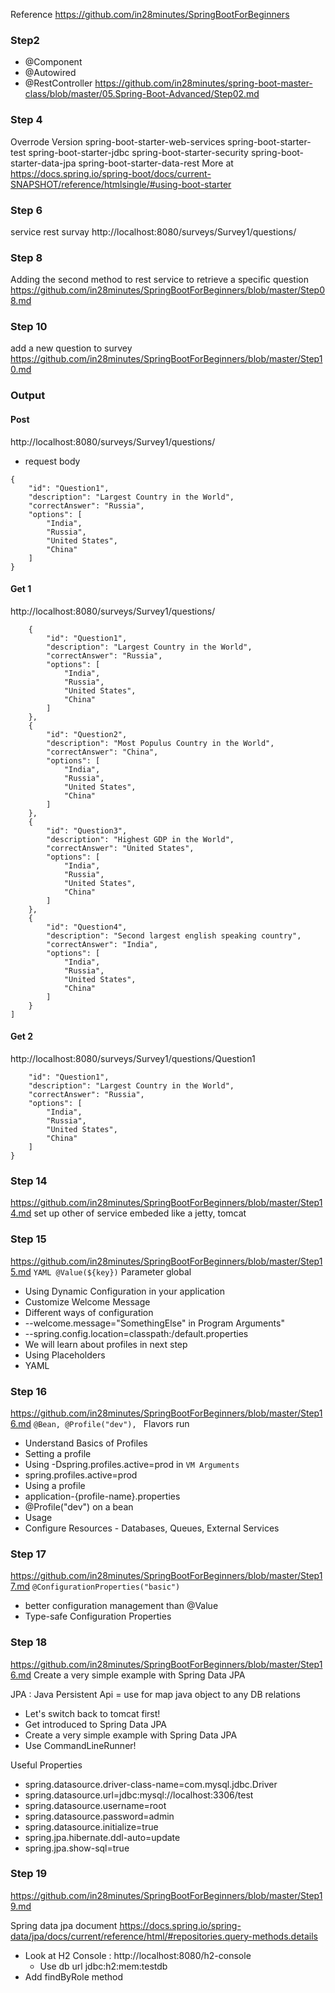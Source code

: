 Reference
https://github.com/in28minutes/SpringBootForBeginners

### Step2
- @Component
- @Autowired
- @RestController
https://github.com/in28minutes/spring-boot-master-class/blob/master/05.Spring-Boot-Advanced/Step02.md

### Step 4
Overrode Version
spring-boot-starter-web-services
spring-boot-starter-test
spring-boot-starter-jdbc
spring-boot-starter-security
spring-boot-starter-data-jpa
spring-boot-starter-data-rest
More at https://docs.spring.io/spring-boot/docs/current-SNAPSHOT/reference/htmlsingle/#using-boot-starter

### Step 6 
service rest survay http://localhost:8080/surveys/Survey1/questions/

### Step 8
Adding the second method to rest service to retrieve a specific question
https://github.com/in28minutes/SpringBootForBeginners/blob/master/Step08.md

### Step 10
add a new question to survey
https://github.com/in28minutes/SpringBootForBeginners/blob/master/Step10.md



### Output
#### Post
http://localhost:8080/surveys/Survey1/questions/
- request body
```
{
    "id": "Question1",
    "description": "Largest Country in the World",
    "correctAnswer": "Russia",
    "options": [
        "India",
        "Russia",
        "United States",
        "China"
    ]
}
```

#### Get 1
http://localhost:8080/surveys/Survey1/questions/
```[
    {
        "id": "Question1",
        "description": "Largest Country in the World",
        "correctAnswer": "Russia",
        "options": [
            "India",
            "Russia",
            "United States",
            "China"
        ]
    },
    {
        "id": "Question2",
        "description": "Most Populus Country in the World",
        "correctAnswer": "China",
        "options": [
            "India",
            "Russia",
            "United States",
            "China"
        ]
    },
    {
        "id": "Question3",
        "description": "Highest GDP in the World",
        "correctAnswer": "United States",
        "options": [
            "India",
            "Russia",
            "United States",
            "China"
        ]
    },
    {
        "id": "Question4",
        "description": "Second largest english speaking country",
        "correctAnswer": "India",
        "options": [
            "India",
            "Russia",
            "United States",
            "China"
        ]
    }
]
```
#### Get 2
http://localhost:8080/surveys/Survey1/questions/Question1
```{
    "id": "Question1",
    "description": "Largest Country in the World",
    "correctAnswer": "Russia",
    "options": [
        "India",
        "Russia",
        "United States",
        "China"
    ]
}
```

###  Step 14 
https://github.com/in28minutes/SpringBootForBeginners/blob/master/Step14.md
set up other of service embeded like a jetty, tomcat

###  Step 15
https://github.com/in28minutes/SpringBootForBeginners/blob/master/Step15.md
`YAML @Value(${key})` Parameter global
- Using Dynamic Configuration in your application
- Customize Welcome Message
- Different ways of configuration
- --welcome.message="SomethingElse" in Program Arguments"
- --spring.config.location=classpath:/default.properties
- We will learn about profiles in next step
- Using Placeholders
- YAML 

### Step 16
https://github.com/in28minutes/SpringBootForBeginners/blob/master/Step16.md
`@Bean, @Profile("dev"), ` Flavors run
- Understand Basics of Profiles
- Setting a profile
- Using -Dspring.profiles.active=prod in `VM Arguments`
- spring.profiles.active=prod
- Using a profile
- application-{profile-name}.properties
- @Profile("dev") on a bean
- Usage
- Configure Resources - Databases, Queues, External Services

### Step 17
https://github.com/in28minutes/SpringBootForBeginners/blob/master/Step17.md
`@ConfigurationProperties("basic")`
- better configuration management than @Value
- Type-safe Configuration Properties

### Step 18
https://github.com/in28minutes/SpringBootForBeginners/blob/master/Step16.md
Create a very simple example with Spring Data JPA

JPA : Java Persistent Api = use for map java object to any DB relations 
- Let's switch back to tomcat first!
- Get introduced to Spring Data JPA
- Create a very simple example with Spring Data JPA
- Use CommandLineRunner!

Useful Properties
- spring.datasource.driver-class-name=com.mysql.jdbc.Driver
- spring.datasource.url=jdbc:mysql://localhost:3306/test
- spring.datasource.username=root
- spring.datasource.password=admin
- spring.datasource.initialize=true
- spring.jpa.hibernate.ddl-auto=update
- spring.jpa.show-sql=true

### Step 19
https://github.com/in28minutes/SpringBootForBeginners/blob/master/Step19.md

Spring data jpa document 
https://docs.spring.io/spring-data/jpa/docs/current/reference/html/#repositories.query-methods.details

- Look at H2 Console : http://localhost:8080/h2-console
    - Use db url jdbc:h2:mem:testdb
- Add findByRole method

